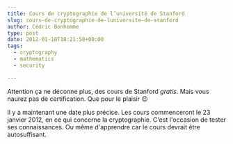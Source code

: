 ```yaml
---
title: Cours de cryptographie de l’université de Stanford
slug: cours-de-cryptographie-de-luniversite-de-stanford
author: Cédric Bonhomme
type: post
date: 2012-01-10T18:21:58+00:00
tags:
  - cryptography
  - mathematics
  - security

---
```

Attention ça ne déconne plus, des cours de Stanford _gratis_.
Mais vous naurez pas de certification. Que pour le plaisir 😉

Il y a maintenant une date plus précise.
Les cours commenceront le 23 janvier 2012, en ce qui concerne la cryptographie.
C'est l'occasion de tester ses connaissances.
Ou même d'apprendre car le cours devrait être autosuffisant.
